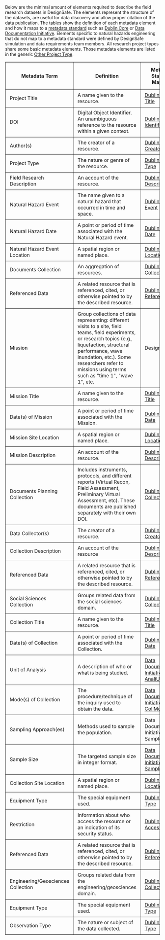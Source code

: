 Below are the minimal amount of elements required to describe the field research datasets in DesignSafe. The elements represent the structure of the datasets, are useful for data discovery and allow proper citation of the data publication. The tables show the definition of each metadata element and how it maps to a <a href="https://en.wikipedia.org/wiki/Metadata_standard" target="_blank">metadata standard</a> such as <a href="https://dublincore.org/specifications/dublin-core/dcmi-terms/#contributor" target="_blank">Dublin Core</a> or <a href="https://ddialliance.org/Specification/DDI-Lifecycle/3.2/XMLSchema/FieldLevelDocumentation/" target="_blank">Data Documentation Initiative</a>. Elements specific to natural hazards engineering that do not map to a metadata standard were defined by DesignSafe simulation and data requirements team members. All research project types share some basic metadata elements. Those metadata elements are listed in the generic <a href="../other">Other Project Type</a>.

<table border="1" cellpadding="0" width="100%">
	<thead>
		<tr>
			<th width="20%">
			<p style="margin: 0px; padding: 10px 5px;">Metadata Term</p>
			</th>
			<th width="60%">
			<p style="margin: 0px; padding: 10px 5px;">Definition</p>
			</th>
			<th width="20%">
			<p style="margin: 0px; padding: 10px 5px;">Metadata Standard Mapping</p>
			</th>
		</tr>
	</thead>
	<tbody>
		<tr>
			<td>
			<p style="margin: 0px; padding: 5px;">Project Title</p>
			</td>
			<td>
			<p style="margin: 0px; padding: 5px;">A name given to the resource.</p>
			</td>
			<td>
			<p style="margin: 0px; padding: 5px;"><a href="https://www.dublincore.org/specifications/dublin-core/dcmi-terms/#http://purl.org/dc/terms/title" target="_blank">Dublin Core: Title</a></p>
			</td>
		</tr>
		<tr>
			<td><p style="margin: 0px; padding: 5px;">DOI</p></td>
			<td><p style="margin: 0px; padding: 5px;">Digital Object Identifier. An unambiguous reference to the resource within a given context.</p></td>
			<td><p style="margin: 0px; padding: 5px;"><a href="https://www.dublincore.org/specifications/dublin-core/dcmi-terms/#http://purl.org/dc/terms/identifier" target="_blank">Dublin Core: Identifier</a></p></td>
		</tr>
		<tr>
			<td>
			<p style="margin: 0px; padding: 5px;">Author(s)</p>
			</td>
			<td>
			<p style="margin: 0px; padding: 5px;">The creator of a resource.</p>
			</td>
			<td>
			<p style="margin: 0px; padding: 5px;"><a href="https://www.dublincore.org/specifications/dublin-core/dcmi-terms/#http://purl.org/dc/elements/1.1/creator" target="_blank">Dublin Core: Creator</a></p>
			</td>
		</tr>
		<tr>
			<td>
			<p style="margin: 0px; padding: 5px;">Project Type</p>
			</td>
			<td>
			<p style="margin: 0px; padding: 5px;">The nature or genre of the resource.</p>
			</td>
			<td>
			<p style="margin: 0px; padding: 5px;"><a href="https://www.dublincore.org/specifications/dublin-core/dcmi-terms/#http://purl.org/dc/elements/1.1/type" target="_blank">Dublin Core: Type</a></p>
			</td>
		</tr>
		<tr>
			<td>
			<p style="margin: 0px; padding: 5px;">Field Research Description</p>
			</td>
			<td>
			<p style="margin: 0px; padding: 5px;">An account of the resource.</p>
			</td>
			<td>
			<p style="margin: 0px; padding: 5px;"><a href="https://www.dublincore.org/specifications/dublin-core/dcmi-terms/#http://purl.org/dc/terms/description" target="_blank">Dublin Core: Description</a></p>
			</td>
		</tr>
		<tr>
			<td>
			<p style="margin: 0px; padding: 5px;">Natural Hazard Event</p>
			</td>
			<td>
			<p style="margin: 0px; padding: 5px;">The name given to a natural hazard that occurred in time and space.</p>
			</td>
			<td>
			<p style="margin: 0px; padding: 5px;"><a href="https://www.dublincore.org/specifications/dublin-core/dcmi-terms/#http://purl.org/dc/dcmitype/Event" target="_blank">Dublin Core: Event</a></p>
			</td>
		</tr>
		<tr>
			<td>
			<p style="margin: 0px; padding: 5px;">Natural Hazard Date</p>
			</td>
			<td>
			<p style="margin: 0px; padding: 5px;">A point or period of time associated with the Natural Hazard event.</p>
			</td>
			<td>
			<p style="margin: 0px; padding: 5px;"><a href="https://www.dublincore.org/specifications/dublin-core/dcmi-terms/#http://purl.org/dc/terms/date" target="_blank">Dublin Core: Date</a></p>
			</td>
		</tr>
		<tr>
			<td>
			<p style="margin: 0px; padding: 5px;">Natural Hazard Event Location</p>
			</td>
			<td>
			<p style="margin: 0px; padding: 5px;">A spatial region or named place.</p>
			</td>
			<td>
			<p style="margin: 0px; padding: 5px;"><a href="https://www.dublincore.org/specifications/dublin-core/dcmi-terms/#http://purl.org/dc/terms/Location" target="_blank">Dublin Core: Location</a></p>
			</td>
		</tr>
		<tr>
			<td>
			<p style="margin: 0px; padding: 5px;">Documents Collection</p>
			</td>
			<td>
			<p style="margin: 0px; padding: 5px;">An aggregation of resources.</p>
			</td>
			<td>
			<p style="margin: 0px; padding: 5px;"><a href="https://www.dublincore.org/specifications/dublin-core/dcmi-terms/#http://purl.org/dc/dcmitype/Collection" target="_blank">Dublin Core: Collection</a></p>
			</td>
		</tr>
		<tr>
			<td>
			<p style="margin: 0px; padding: 5px;">Referenced Data</p>
			</td>
			<td>
			<p style="margin: 0px; padding: 5px;">A related resource that is referenced, cited, or otherwise pointed to by the described resource.</p>
			</td>
			<td>
			<p style="margin: 0px; padding: 5px;"><a href="https://www.dublincore.org/specifications/dublin-core/dcmi-terms/#http://purl.org/dc/terms/references" target="_blank">Dublin Core: References</a></p>
			</td>
		</tr>
		<tr>
			<td>
			<p style="margin: 0px; padding: 5px;">Mission</p>
			</td>
			<td>
			<p style="margin: 0px; padding: 5px;">Group collections of data representing: different visits to a site, field teams, field experiments, or research topics (e.g., liquefaction, structural performance, wave inundation, etc.). Some researchers refer to missions using terms such as "time 1", "wave 1", etc.</p>
			</td>
			<td>
			<p style="margin: 0px; padding: 5px;">DesignSafe</p>
			</td>
		</tr>
		<tr>
			<td>
			<p style="margin: 0px; padding: 5px;">Mission Title</p>
			</td>
			<td>
			<p style="margin: 0px; padding: 5px;">A name given to the resource.</p>
			</td>
			<td>
			<p style="margin: 0px; padding: 5px;"><a href="https://www.dublincore.org/specifications/dublin-core/dcmi-terms/#http://purl.org/dc/terms/title" target="_blank">Dublin Core: Title</a></p>
			</td>
		</tr>
		<tr>
			<td>
			<p style="margin: 0px; padding: 5px;">Date(s) of Mission</p>
			</td>
			<td>
			<p style="margin: 0px; padding: 5px;">A point or period of time associated with the Mission.</p>
			</td>
			<td>
			<p style="margin: 0px; padding: 5px;"><a href="https://www.dublincore.org/specifications/dublin-core/dcmi-terms/#http://purl.org/dc/terms/date" target="_blank">Dublin Core: Date</a></p>
			</td>
		</tr>
		<tr>
			<td>
			<p style="margin: 0px; padding: 5px;">Mission Site Location</p>
			</td>
			<td>
			<p style="margin: 0px; padding: 5px;">A spatial region or named place.</p>
			</td>
			<td>
			<p style="margin: 0px; padding: 5px;"><a href="https://www.dublincore.org/specifications/dublin-core/dcmi-terms/#http://purl.org/dc/terms/Location" target="_blank">Dublin Core: Location</a></p>
			</td>
		</tr>
		<tr>
			<td>
			<p style="margin: 0px; padding: 5px;">Mission Description</p>
			</td>
			<td>
			<p style="margin: 0px; padding: 5px;">An account of the resource.</p>
			</td>
			<td>
			<p style="margin: 0px; padding: 5px;"><a href="https://www.dublincore.org/specifications/dublin-core/dcmi-terms/#http://purl.org/dc/terms/description" target="_blank">Dublin Core: Description</a></p>
			</td>
		</tr>
		<tr>
			<td>
			<p style="margin: 0px; padding: 5px;">Documents Planning Collection</p>
			</td>
			<td>
			<p style="margin: 0px; padding: 5px;">Includes instruments, protocols, and different reports (Virtual Recon, Field Assessment, Preliminary Virtual Assessment, etc). These documents are published separately with their own DOI.</p>
			</td>
			<td>
			<p style="margin: 0px; padding: 5px;"><a href="https://www.dublincore.org/specifications/dublin-core/dcmi-terms/#http://purl.org/dc/dcmitype/Collection" target="_blank">Dublin Core: Collection</a></p>
			</td>
		</tr>
		<tr>
			<td>
			<p style="margin: 0px; padding: 5px;">Data Collector(s)</p>
			</td>
			<td>
			<p style="margin: 0px; padding: 5px;">The creator of a resource.</p>
			</td>
			<td>
			<p style="margin: 0px; padding: 5px;"><a href="https://www.dublincore.org/specifications/dublin-core/dcmi-terms/#http://purl.org/dc/elements/1.1/creator" target="_blank">Dublin Core: Creator</a></p>
			</td>
		</tr>
		<tr>
			<td>
			<p style="margin: 0px; padding: 5px;">Collection Description</p>
			</td>
			<td>
			<p style="margin: 0px; padding: 5px;">An account of the resource</p>
			</td>
			<td>
			<p style="margin: 0px; padding: 5px;"><a href="https://www.dublincore.org/specifications/dublin-core/dcmi-terms/#http://purl.org/dc/terms/description" target="_blank">Dublin Core: Description</a></p>
			</td>
		</tr>
		<tr>
			<td>
			<p style="margin: 0px; padding: 5px;">Referenced Data</p>
			</td>
			<td>
			<p style="margin: 0px; padding: 5px;">A related resource that is referenced, cited, or otherwise pointed to by the described resource.</p>
			</td>
			<td>
			<p style="margin: 0px; padding: 5px;"><a href="https://www.dublincore.org/specifications/dublin-core/dcmi-terms/#http://purl.org/dc/terms/references" target="_blank">Dublin Core: References</a></p>
			</td>
		</tr>
		<tr>
			<td>
			<p style="margin: 0px; padding: 5px;">Social Sciences Collection</p>
			</td>
			<td>
			<p style="margin: 0px; padding: 5px;">Groups related data from the social sciences domain.</p>
			</td>
			<td>
			<p style="margin: 0px; padding: 5px;"><a href="https://www.dublincore.org/specifications/dublin-core/dcmi-terms/#http://purl.org/dc/dcmitype/Collection" target="_blank">Dublin Core: Collection</a></p>
			</td>
		</tr>
		<tr>
			<td>
			<p style="margin: 0px; padding: 5px;">Collection Title</p>
			</td>
			<td>
			<p style="margin: 0px; padding: 5px;">A name given to the resource.</p>
			</td>
			<td>
			<p style="margin: 0px; padding: 5px;"><a href="https://www.dublincore.org/specifications/dublin-core/dcmi-terms/#http://purl.org/dc/terms/title" target="_blank">Dublin Core: Title</a></p>
			</td>
		</tr>
		<tr>
			<td>
			<p style="margin: 0px; padding: 5px;">Date(s) of Collection</p>
			</td>
			<td>
			<p style="margin: 0px; padding: 5px;">A point or period of time associated with the Collection.</p>
			</td>
			<td>
			<p style="margin: 0px; padding: 5px;"><a href="https://www.dublincore.org/specifications/dublin-core/dcmi-terms/#http://purl.org/dc/terms/date" target="_blank">Dublin Core: Date</a></p>
			</td>
		</tr>
		<tr>
			<td>
			<p style="margin: 0px; padding: 5px;">Unit of Analysis</p>
			</td>
			<td>
			<p style="margin: 0px; padding: 5px;">A description of who or what is being studied.</p>
			</td>
			<td>
			<p style="margin: 0px; padding: 5px;"><a href="https://ddialliance.org/Specification/DDI-Codebook/2.5/XMLSchema/field_level_documentation.html" target="_blank">Data Documentation Initiative: AnaliUnit</a></p>
			</td>
		</tr>
		<tr>
			<td>
			<p style="margin: 0px; padding: 5px;">Mode(s) of Collection</p>
			</td>
			<td>
			<p style="margin: 0px; padding: 5px;">The procedure/technique of the inquiry used to obtain the data.</p>
			</td>
			<td>
			<p style="margin: 0px; padding: 5px;"><a href="https://ddialliance.org/Specification/DDI-Codebook/2.5/XMLSchema/field_level_documentation.html" target="_blank">Data Documentation Initiative: CollMode</a></p>
			</td>
		</tr>
		<tr>
			<td>
			<p style="margin: 0px; padding: 5px;">Sampling Approach(es)</p>
			</td>
			<td>
			<p style="margin: 0px; padding: 5px;">Methods used to sample the population.</p>
			</td>
			<td>
			<p style="margin: 0px; padding: 5px;">Data Documentation Initiative: Sample Frame</p>
			</td>
		</tr>
		<tr>
			<td>
			<p style="margin: 0px; padding: 5px;">Sample Size</p>
			</td>
			<td>
			<p style="margin: 0px; padding: 5px;">The targeted sample size in integer format.</p>
			</td>
			<td>
			<p style="margin: 0px; padding: 5px;"><a href="https://ddialliance.org/Specification/DDI-Codebook/2.5/XMLSchema/field_level_documentation.html" target="_blank">Data Documentation Initiative: Sample Size</a></p>
			</td>
		</tr>
		<tr>
			<td>
			<p style="margin: 0px; padding: 5px;">Collection Site Location</p>
			</td>
			<td>
			<p style="margin: 0px; padding: 5px;">A spatial region or named place.</p>
			</td>
			<td>
			<p style="margin: 0px; padding: 5px;"><a href="https://www.dublincore.org/specifications/dublin-core/dcmi-terms/#http://purl.org/dc/terms/Location" target="_blank">Dublin Core: Location</a></p>
			</td>
		</tr>
		<tr>
			<td>
			<p style="margin: 0px; padding: 5px;">Equipment Type</p>
			</td>
			<td>
			<p style="margin: 0px; padding: 5px;">The special equipment used.</p>
			</td>
			<td>
			<p style="margin: 0px; padding: 5px;"><a href="https://www.dublincore.org/specifications/dublin-core/dcmi-terms/#http://purl.org/dc/elements/1.1/type" target="_blank">Dublin Core: Type</a></p>
			</td>
		</tr>
		<tr>
			<td>
			<p style="margin: 0px; padding: 5px;">Restriction</p>
			</td>
			<td>
			<p style="margin: 0px; padding: 5px;">Information about who access the resource or an indication of its security status.</p>
			</td>
			<td>
			<p style="margin: 0px; padding: 5px;"><a href="https://www.dublincore.org/specifications/dublin-core/dcmi-terms/#http://purl.org/dc/terms/accessRights" target="_blank">Dublin Core: Access Rights</a></p>
			</td>
		</tr>
		<tr>
			<td>
			<p style="margin: 0px; padding: 5px;">Referenced Data</p>
			</td>
			<td>
			<p style="margin: 0px; padding: 5px;">A related resource that is referenced, cited, or otherwise pointed to by the described resource.</p>
			</td>
			<td>
			<p style="margin: 0px; padding: 5px;"><a href="https://www.dublincore.org/specifications/dublin-core/dcmi-terms/#http://purl.org/dc/terms/references" target="_blank">Dublin Core: References</a></p>
			</td>
		</tr>
		<tr>
			<td>
			<p style="margin: 0px; padding: 5px;">Engineering/Geosciences Collection</p>
			</td>
			<td>
			<p style="margin: 0px; padding: 5px;">Groups related data from the engineering/geosciences domain.</p>
			</td>
			<td>
			<p style="margin: 0px; padding: 5px;"><a href="https://www.dublincore.org/specifications/dublin-core/dcmi-terms/#http://purl.org/dc/dcmitype/Collection" target="_blank">Dublin Core: Collection</a></p>
			</td>
		</tr>
		<tr>
			<td>
			<p style="margin: 0px; padding: 5px;">Equipment Type</p>
			</td>
			<td>
			<p style="margin: 0px; padding: 5px;">The special equipment used.</p>
			</td>
			<td>
			<p style="margin: 0px; padding: 5px;"><a href="https://www.dublincore.org/specifications/dublin-core/dcmi-terms/#http://purl.org/dc/elements/1.1/type" target="_blank">Dublin Core: Type</a></p>
			</td>
		</tr>
		<tr>
			<td>
			<p style="margin: 0px; padding: 5px;">Observation Type</p>
			</td>
			<td>
			<p style="margin: 0px; padding: 5px;">The nature or subject of the data collected.</p>
			</td>
			<td>
			<p style="margin: 0px; padding: 5px;"><a href="https://www.dublincore.org/specifications/dublin-core/dcmi-terms/#http://purl.org/dc/elements/1.1/type" target="_blank">Dublin Core: Type</a></p>
			</td>
		</tr>
	</tbody>
</table>

